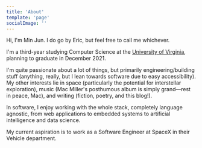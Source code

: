 ```yaml
---
title: 'About'
template: 'page'
socialImage: ''
---
```


Hi, I'm Min Jun. I do go by Eric, but feel free to call me whichever.

I'm a third-year studying Computer Science at the [University of Virginia](https://www.virginia.edu), planning to graduate in December 2021.

I'm quite passionate about a lot of things, but primarily engineering/building stuff (anything, really, but I lean towards software due to easy accessibility). My other interests lie in space (particularly the potential for interstellar exploration), music (Mac Miller's posthumous album is simply grand—rest in peace, Mac), and writing (fiction, poetry, and this blog!).

In software, I enjoy working with the whole stack, completely language agnostic, from web applications to embedded systems to artificial intelligence and data science.

My current aspiration is to work as a Software Engineer at SpaceX in their Vehicle department.
